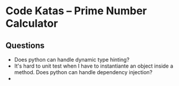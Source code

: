 # Code Katas – Prime Number Calculator

## Questions
* Does python can handle dynamic type hinting?
* It's hard to unit test when I have to instantiante an object inside a method. Does python can handle dependency injection?
*